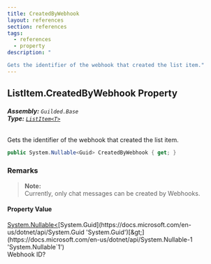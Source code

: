 ```yaml
---
title: CreatedByWebhook
layout: references
section: references
tags:
  - references
  - property
description: "

Gets the identifier of the webhook that created the list item."
---
```


## ListItem<T>.CreatedByWebhook Property
###### **Assembly:** `Guilded.Base`<br/>**Type:** [`ListItem<T>`](ListItem_T_.md 'Guilded.Base.Content.ListItem<T>')

Gets the identifier of the webhook that created the list item.

```csharp
public System.Nullable<Guid> CreatedByWebhook { get; }
```

### Remarks
> **Note:**    
> Currently, only chat messages can be created by Webhooks.

#### Property Value
[System.Nullable&lt;](https://docs.microsoft.com/en-us/dotnet/api/System.Nullable-1 'System.Nullable`1')[System.Guid](https://docs.microsoft.com/en-us/dotnet/api/System.Guid 'System.Guid')[&gt;](https://docs.microsoft.com/en-us/dotnet/api/System.Nullable-1 'System.Nullable`1')  
Webhook ID?
